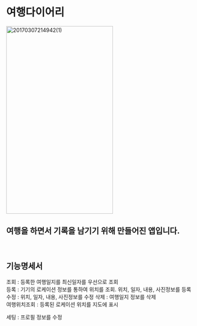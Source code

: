 # 여행다이어리

<a data-flickr-embed="true"  href="https://www.flickr.com/photos/151739610@N03/33175990971/in/photostream/" title="20170307214942(1)"><img src="https://c1.staticflickr.com/1/705/33175990971_5b89d1d0d9.jpg" width="284" height="500" alt="20170307214942(1)"></a><script async src="//embedr.flickr.com/assets/client-code.js" charset="utf-8"></script>


## 여행을 하면서 기록을 남기기 위해 만들어진 앱입니다.
<br/>


## 기능명세서
조회 : 등록한 여행일지를 최신일자를 우선으로 조회  
등록 : 기기의 로케이션 정보를 통하여 위치를 조회. 위치, 일자, 내용, 사진정보를 등록  
수정 : 위치, 일자, 내용, 사진정보를 수정
삭제 : 여행일지 정보를 삭제  
여행위치조회 : 등록된 로케이션 위치를 지도에 표시

세팅 : 프로필 정보를 수정